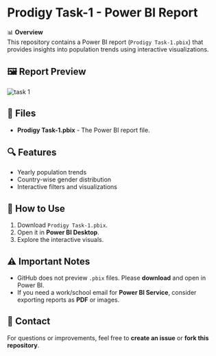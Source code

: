 # Prodigy Task-1 - Power BI Report  

📊 **Overview**  
This repository contains a Power BI report (`Prodigy Task-1.pbix`) that provides insights into population trends using interactive visualizations.  

## 🖼️ Report Preview  
![task 1](https://github.com/user-attachments/assets/c8b43dc2-affe-4977-aa2e-97f59c2b711d)


## 📂 Files  
- **Prodigy Task-1.pbix** - The Power BI report file.  

## 🔍 Features  
- Yearly population trends  
- Country-wise gender distribution  
- Interactive filters and visualizations  

## 🚀 How to Use  
1. Download `Prodigy Task-1.pbix`.  
2. Open it in **Power BI Desktop**.  
3. Explore the interactive visuals.  

## ⚠️ Important Notes  
- GitHub does not preview `.pbix` files. Please **download** and open in Power BI.  
- If you need a work/school email for **Power BI Service**, consider exporting reports as **PDF** or images.  

## 📩 Contact  
For questions or improvements, feel free to **create an issue** or **fork this repository**.  
